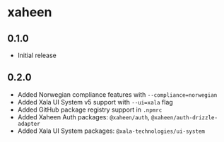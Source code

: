# xaheen

## 0.1.0

- Initial release

## 0.2.0

- Added Norwegian compliance features with `--compliance=norwegian`
- Added Xala UI System v5 support with `--ui=xala` flag
- Added GitHub package registry support in `.npmrc`
- Added Xaheen Auth packages: `@xaheen/auth`, `@xaheen/auth-drizzle-adapter`
- Added Xala UI System packages: `@xala-technologies/ui-system`